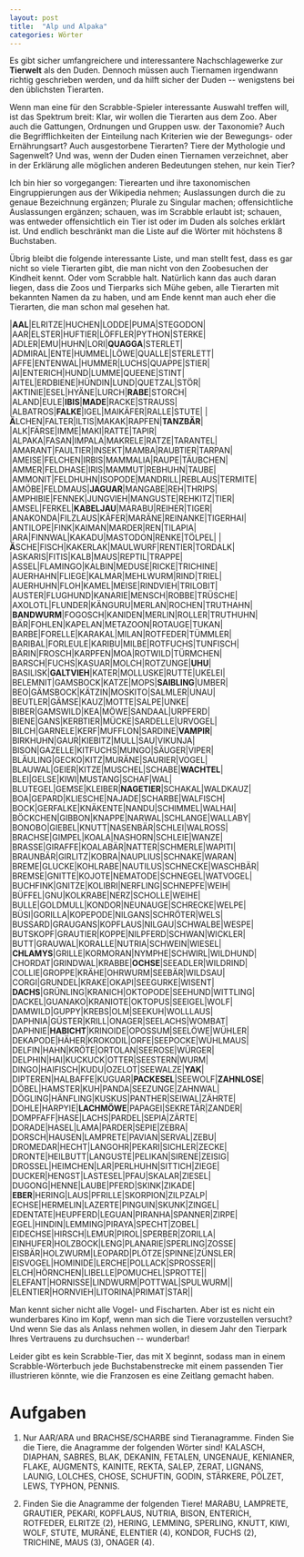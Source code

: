 ```yaml
---
layout: post
title:  "Alp und Alpaka"
categories: Wörter
---
```

Es gibt sicher umfangreichere und interessantere Nachschlagewerke zur **Tierwelt** als den Duden. Dennoch müssen auch Tiernamen irgendwann richtig geschrieben werden, und da hilft sicher der Duden -- wenigstens bei den üblichsten Tierarten.

Wenn man eine für den Scrabble-Spieler interessante Auswahl treffen will, ist das Spektrum breit: Klar, wir wollen die Tierarten aus dem Zoo. Aber auch die Gattungen, Ordnungen und Gruppen usw. der Taxonomie? Auch die Begrifflichkeiten der Einteilung nach Kriterien wie der Bewegungs- oder Ernährungsart? Auch ausgestorbene Tierarten? Tiere der Mythologie und Sagenwelt? Und was, wenn der Duden einen Tiernamen verzeichnet, aber in der Erklärung alle möglichen anderen Bedeutungen stehen, nur kein Tier?

Ich bin hier so vorgegangen: Tierearten und ihre taxonomischen Eingruppierungen aus der Wikipedia nehmen; Auslassungen durch die zu genaue Bezeichnung ergänzen; Plurale zu Singular machen; offensichtliche Auslassungen ergänzen; schauen, was im Scrabble erlaubt ist; schauen, was entweder offensichtlich ein Tier ist oder im Duden als solches erklärt ist. Und endlich beschränkt man die Liste auf die Wörter mit höchstens 8 Buchstaben.

Übrig bleibt die folgende interessante Liste, und man stellt fest, dass es gar nicht so viele Tierarten gibt, die man nicht von den Zoobesuchen der Kindheit kennt. Oder vom Scrabble halt. Natürlich kann das auch daran liegen, dass die Zoos und Tierparks sich Mühe geben, alle Tierarten mit bekannten Namen da zu haben, und am Ende kennt man auch eher die Tierarten, die man schon mal gesehen hat.

|**AAL**|ELRITZE|HUCHEN|LODDE|PUMA|STEGODON|
|AAR|ELSTER|HUFTIER|LÖFFLER|PYTHON|STERKE|
|ADLER|EMU|HUHN|LORI|**QUAGGA**|STERLET|
|ADMIRAL|ENTE|HUMMEL|LÖWE|QUALLE|STERLETT|
|AFFE|ENTENWAL|HUMMER|LUCHS|QUAPPE|STIER|
|AI|ENTERICH|HUND|LUMME|QUEENE|STINT|
|AITEL|ERDBIENE|HÜNDIN|LUND|QUETZAL|STÖR|
|AKTINIE|ESEL|HYÄNE|LURCH|**RABE**|STORCH|
|ALAND|EULE|**IBIS**|**MADE**|RACKE|STRAUSS|
|ALBATROS|**FALKE**|IGEL|MAIKÄFER|RALLE|STUTE|
|**Ä**LCHEN|FALTER|ILTIS|MAKAK|RAPFEN|**TANZBÄR**|
|ALK|FÄRSE|IMME|MAKI|RATTE|TAPIR|
|ALPAKA|FASAN|IMPALA|MAKRELE|RATZE|TARANTEL|
|AMARANT|FAULTIER|INSEKT|MAMBA|RAUBTIER|TARPAN|
|AMEISE|FELCHEN|IRBIS|MAMMALIA|RAUPE|TÄUBCHEN|
|AMMER|FELDHASE|IRIS|MAMMUT|REBHUHN|TAUBE|
|AMMONIT|FELDHUHN|ISOPODE|MANDRILL|REBLAUS|TERMITE|
|AMÖBE|FELDMAUS|**JAGUAR**|MANGABE|REH|THRIPS|
|AMPHIBIE|FENNEK|JUNGVIEH|MANGUSTE|REHKITZ|TIER|
|AMSEL|FERKEL|**KABELJAU**|MARABU|REIHER|TIGER|
|ANAKONDA|FILZLAUS|KÄFER|MARÄNE|REINANKE|TIGERHAI|
|ANTILOPE|FINK|KAIMAN|MARDER|REN|TILAPIA|
|ARA|FINNWAL|KAKADU|MASTODON|RENKE|TÖLPEL|
|**Ä**SCHE|FISCH|KAKERLAK|MAULWURF|RENTIER|TORDALK|
|ASKARIS|FITIS|KALB|MAUS|REPTIL|TRAPPE|
|ASSEL|FLAMINGO|KALBIN|MEDUSE|RICKE|TRICHINE|
|AUERHAHN|FLIEGE|KALMAR|MEHLWURM|RIND|TRIEL|
|AUERHUHN|FLOH|KAMEL|MEISE|RINDVIEH|TRILOBIT|
|AUSTER|FLUGHUND|KANARIE|MENSCH|ROBBE|TRÜSCHE|
|AXOLOTL|FLUNDER|KÄNGURU|MERLAN|ROCHEN|TRUTHAHN|
|**BANDWURM**|FOGOSCH|KANIDEN|MERLIN|ROLLER|TRUTHUHN|
|BÄR|FOHLEN|KAPELAN|METAZOON|ROTAUGE|TUKAN|
|BARBE|FORELLE|KARAKAL|MILAN|ROTFEDER|TÜMMLER|
|BARIBAL|FORLEULE|KARIBU|MILBE|ROTFUCHS|TUNFISCH|
|BÄRIN|FROSCH|KARPFEN|MOA|ROTWILD|TÜRMCHEN|
|BARSCH|FUCHS|KASUAR|MOLCH|ROTZUNGE|**UHU**|
|BASILISK|**GALTVIEH**|KATER|MOLLUSKE|RUTTE|UKELEI|
|BELEMNIT|GAMSBOCK|KATZE|MOPS|**SAIBLING**|UMBER|
|BEO|GÄMSBOCK|KÄTZIN|MOSKITO|SALMLER|UNAU|
|BEUTLER|GÄMSE|KAUZ|MOTTE|SALPE|UNKE|
|BIBER|GAMSWILD|KEA|MÖWE|SANDAAL|URPFERD|
|BIENE|GANS|KERBTIER|MÜCKE|SARDELLE|URVOGEL|
|BILCH|GARNELE|KERF|MUFFLON|SARDINE|**VAMPIR**|
|BIRKHUHN|GAUR|KIEBITZ|MULL|SAU|VIKUNJA|
|BISON|GAZELLE|KITFUCHS|MUNGO|SÄUGER|VIPER|
|BLÄULING|GECKO|KITZ|MURÄNE|SAURIER|VOGEL|
|BLAUWAL|GEIER|KITZE|MUSCHEL|SCHABE|**WACHTEL**|
|BLEI|GELSE|KIWI|MUSTANG|SCHAF|WAL|
|BLUTEGEL|GEMSE|KLEIBER|**NAGETIER**|SCHAKAL|WALDKAUZ|
|BOA|GEPARD|KLIESCHE|NAJADE|SCHARBE|WALFISCH|
|BOCK|GERFALKE|KNÄKENTE|NANDU|SCHIMMEL|WALHAI|
|BÖCKCHEN|GIBBON|KNAPPE|NARWAL|SCHLANGE|WALLABY|
|BONOBO|GIEBEL|KNUTT|NASENBÄR|SCHLEI|WALROSS|
|BRACHSE|GIMPEL|KOALA|NASHORN|SCHLEIE|WANZE|
|BRASSE|GIRAFFE|KOALABÄR|NATTER|SCHMERLE|WAPITI|
|BRAUNBÄR|GIRLITZ|KOBRA|NAUPLIUS|SCHNAKE|WARAN|
|BREME|GLUCKE|KOHLRABE|NAUTILUS|SCHNECKE|WASCHBÄR|
|BREMSE|GNITTE|KOJOTE|NEMATODE|SCHNEGEL|WATVOGEL|
|BUCHFINK|GNITZE|KOLIBRI|NERFLING|SCHNEPFE|WEIH|
|BÜFFEL|GNU|KOLKRABE|NERZ|SCHOLLE|WEIHE|
|BULLE|GOLDMULL|KONDOR|NEUNAUGE|SCHRECKE|WELPE|
|BÜSI|GORILLA|KOPEPODE|NILGANS|SCHRÖTER|WELS|
|BUSSARD|GRAUGANS|KOPFLAUS|NILGAU|SCHWALBE|WESPE|
|BUTSKOPF|GRAUTIER|KOPPE|NILPFERD|SCHWAN|WICKLER|
|BUTT|GRAUWAL|KORALLE|NUTRIA|SCHWEIN|WIESEL|
|**CHLAMYS**|GRILLE|KORMORAN|NYMPHE|SCHWIRL|WILDHUND|
|CHORDAT|GRINDWAL|KRABBE|**OCHSE**|SEEADLER|WILDRIND|
|COLLIE|GROPPE|KRÄHE|OHRWURM|SEEBÄR|WILDSAU|
|CORGI|GRUNDEL|KRAKE|OKAPI|SEEGURKE|WISENT|
|**DACHS**|GRÜNLING|KRANICH|OKTOPODE|SEEHUND|WITTLING|
|DACKEL|GUANAKO|KRANIOTE|OKTOPUS|SEEIGEL|WOLF|
|DAMWILD|GUPPY|KREBS|OLM|SEEKUH|WOLLLAUS|
|DAPHNIA|GÜSTER|KRILL|ONAGER|SEELACHS|WOMBAT|
|DAPHNIE|**HABICHT**|KRINOIDE|OPOSSUM|SEELÖWE|WÜHLER|
|DEKAPODE|HÄHER|KROKODIL|ORFE|SEEPOCKE|WÜHLMAUS|
|DELFIN|HAHN|KRÖTE|ORTOLAN|SEEROSE|WÜRGER|
|DELPHIN|HAI|KUCKUCK|OTTER|SEESTERN|WURM|
|DINGO|HAIFISCH|KUDU|OZELOT|SEEWALZE|**YAK**|
|DIPTEREN|HALBAFFE|KUGUAR|**PACKESEL**|SEEWOLF|**ZAHNLOSE**|
|DÖBEL|HAMSTER|KUH|PANDA|SEEZUNGE|ZAHNWAL|
|DÖGLING|HÄNFLING|KUSKUS|PANTHER|SEIWAL|ZÄHRTE|
|DOHLE|HARPYIE|**LACHMÖWE**|PAPAGEI|SEKRETÄR|ZANDER|
|DOMPFAFF|HASE|LACHS|PARDEL|SEPIA|ZÄRTE|
|DORADE|HASEL|LAMA|PARDER|SEPIE|ZEBRA|
|DORSCH|HAUSEN|LAMPRETE|PAVIAN|SERVAL|ZEBU|
|DROMEDAR|HECHT|LANGOHR|PEKARI|SICHLER|ZECKE|
|DRONTE|HEILBUTT|LANGUSTE|PELIKAN|SIRENE|ZEISIG|
|DROSSEL|HEIMCHEN|LAR|PERLHUHN|SITTICH|ZIEGE|
|DUCKER|HENGST|LASTESEL|PFAU|SKALAR|ZIESEL|
|DUGONG|HENNE|LAUBE|PFERD|SKINK|ZIKADE|
|**EBER**|HERING|LAUS|PFRILLE|SKORPION|ZILPZALP|
|ECHSE|HERMELIN|LAZERTE|PINGUIN|SKUNK|ZINGEL|
|EDENTATE|HEUPFERD|LEGUAN|PIRANHA|SPANNER|ZIRPE|
|EGEL|HINDIN|LEMMING|PIRAYA|SPECHT|ZOBEL|
|EIDECHSE|HIRSCH|LEMUR|PIROL|SPERBER|ZORILLA|
|EINHUFER|HOLZBOCK|LENG|PLANARIE|SPERLING|ZOSSE|
|EISBÄR|HOLZWURM|LEOPARD|PLÖTZE|SPINNE|ZÜNSLER|
|EISVOGEL|HOMINIDE|LERCHE|POLLACK|SPROSSER||
|ELCH|HÖRNCHEN|LIBELLE|POMUCHEL|SPROTTE||
|ELEFANT|HORNISSE|LINDWURM|POTTWAL|SPULWURM||
|ELENTIER|HORNVIEH|LITORINA|PRIMAT|STAR||

Man kennt sicher nicht alle Vogel- und Fischarten. Aber ist es nicht ein wunderbares Kino im Kopf, wenn man sich die Tiere vorzustellen versucht? Und wenn Sie das als Anlass nehmen wollen, in diesem Jahr den Tierpark Ihres Vertrauens zu durchsuchen -- wunderbar!

Leider gibt es kein Scrabble-Tier, das mit X beginnt, sodass man in einem Scrabble-Wörterbuch jede Buchstabenstrecke mit einem passenden Tier illustrieren könnte, wie die Franzosen es eine Zeitlang gemacht haben.

# Aufgaben

1. Nur AAR/ARA und BRACHSE/SCHARBE sind Tieranagramme. Finden Sie die Tiere, die Anagramme der folgenden Wörter sind! KALASCH, DIAPHAN, SABRES, BLAK, DEKANIN, FETALEN, UNGENAUE, KENIANER, FLAKE, AUGMENTS, KAINITE, REKTA, SALEP, ZERAT, LIGNANS, LAUNIG, LOLCHES, CHOSE, SCHUFTIN, GODIN, STÄRKERE, PÖLZET, LEWS, TYPHON, PENNIS.

1. Finden Sie die Anagramme der folgenden Tiere! MARABU, LAMPRETE, GRAUTIER, PEKARI, KOPFLAUS, NUTRIA, BISON, ENTERICH, ROTFEDER, ELRITZE (2), HERING, LEMMING, SPERLING, KNUTT, KIWI, WOLF, STUTE, MURÄNE, ELENTIER (4), KONDOR, FUCHS (2), TRICHINE, MAUS (3), ONAGER (4).
